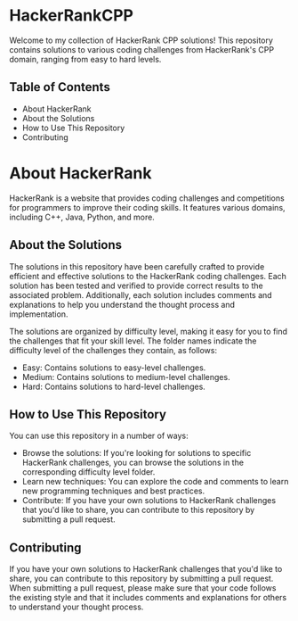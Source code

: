 # HackerRankCPP

Welcome to my collection of HackerRank CPP solutions! This repository contains solutions to various coding challenges from HackerRank's CPP domain, ranging from easy to hard levels.

## Table of Contents
- About HackerRank
- About the Solutions
- How to Use This Repository
- Contributing

# About HackerRank
HackerRank is a website that provides coding challenges and competitions for programmers to improve their coding skills. It features various domains, including C++, Java, Python, and more.

## About the Solutions
The solutions in this repository have been carefully crafted to provide efficient and effective solutions to the HackerRank coding challenges. Each solution has been tested and verified to provide correct results to the associated problem. Additionally, each solution includes comments and explanations to help you understand the thought process and implementation.

The solutions are organized by difficulty level, making it easy for you to find the challenges that fit your skill level. The folder names indicate the difficulty level of the challenges they contain, as follows:

- Easy: Contains solutions to easy-level challenges.
- Medium: Contains solutions to medium-level challenges.
- Hard: Contains solutions to hard-level challenges.

## How to Use This Repository
You can use this repository in a number of ways:

- Browse the solutions: If you're looking for solutions to specific HackerRank challenges, you can browse the solutions in the corresponding difficulty level folder.
- Learn new techniques: You can explore the code and comments to learn new programming techniques and best practices.
- Contribute: If you have your own solutions to HackerRank challenges that you'd like to share, you can contribute to this repository by submitting a pull request.

## Contributing
If you have your own solutions to HackerRank challenges that you'd like to share, you can contribute to this repository by submitting a pull request. When submitting a pull request, please make sure that your code follows the existing style and that it includes comments and explanations for others to understand your thought process.
